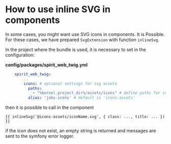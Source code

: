 # How to use inline SVG in components

In some cases, you might want use SVG icons in components. It is Possible.
For these cases, we have prepared `SvgExtension` with function `inlineSvg`.

In the project where the bundle is used, it is necessary to set in the configuration:

**config/packages/spirit_web_twig.yml**
```yaml
    spirit_web_twig:
       ...
        icons: # optional settings for svg assets
          paths:
            - "%kernel.project_dir%/assets/icons" # define paths for svg icons set
          alias: 'jobs-icons' # default is 'icons-assets'
```
then it is possible to call in the component

```twig
{{ inlineSvg('@icons-assets/iconName.svg', { class: ..., title: ... }) }}
```

if the icon does not exist, an empty string is returned and messages are sent to the symfony error logger.